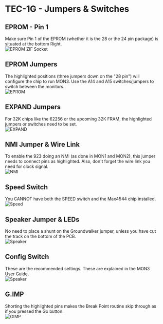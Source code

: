 # TEC-1G - Jumpers & Switches

## EPROM - Pin 1
Make sure Pin 1 of the EPROM (whether it is the 28 or the 24 pin package) is situated at the bottom Right.<br>
![EPROM ZIF Socket](pictures/EPROM_Pin1.jpg)<br>

## EPROM Jumpers
The highlighted positions (three jumpers down on the "28 pin") will configure the chip to run MON3. Use the A14 and A15 switches/jumpers to switch between the monitors.<br>
![EPROM](pictures/Jumpers_ROM.jpg)<br>

## EXPAND Jumpers
For 32K chips like the 62256 or the upcoming 32K FRAM, the highlighted jumpers or switches need to be set.<br>
![EXPAND](pictures/Jumpers_EXPAND.jpg)<br>

## NMI Jumper & Wire Link
To enable the 923 doing an NMI (as done in MON1 and MON2), this jumper needs to connect pins as highlighted. Also, don't forget the wire link you need for clock signal.<br>
![NMI](pictures/Jumpers_NMI.jpg)<br>

## Speed Switch
You CANNOT have both the SPEED switch and the Max4544 chip installed.<br>
![Speed](pictures/Switches_SPEED.jpg)<br>

## Speaker Jumper & LEDs<br>
No need to place a shunt on the Groundwalker jumper, unless you have cut the track on the bottom of the PCB.<br>
![Speaker](pictures/Jumpers_SPKR.jpg)<br>

## Config Switch
These are the recommended settings. These are explained in the MON3 User Guide.<br>
![Speaker](pictures/Switches_CONFIG.jpg)<br>

## G.IMP
Shorting the highlighted pins makes the Break Point routine skip through as if you pressed the Go button.<br>
![GIMP](pictures/GIMP.jpg)<br>
